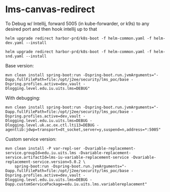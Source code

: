 # lms-canvas-redirect

To Debug w/ Intellij, forward 5005 (in kube-forwarder, or k9s) to any desired port and then hook intellij up to that

```
helm upgrade redirect harbor-prd/k8s-boot -f helm-common.yaml -f helm-dev.yaml --install
```

```
helm upgrade redirect harbor-prd/k8s-boot -f helm-common.yaml -f helm-snd.yaml --install
```

Base version:
```
mvn clean install spring-boot:run -Dspring-boot.run.jvmArguments="-Dapp.fullFilePath=file:/opt/j2ee/security/lms_poc/base -Dspring.profiles.active=dev,vault -Dlogging.level.edu.iu.uits.lms=DEBUG"
```
With debugging:
```
mvn clean install spring-boot:run -Dspring-boot.run.jvmArguments="-Dapp.fullFilePath=file:/opt/j2ee/security/lms_poc/base -Dspring.profiles.active=dev,vault -Dlogging.level.edu.iu.uits.lms=DEBUG -Dlogging.level.uk.ac.ox.ctl.lti13=DEBUG -agentlib:jdwp=transport=dt_socket,server=y,suspend=n,address=*:5005"
```

Custom service version:
```
mvn clean install -P var-repl-ser -Dvariable-replacement-service.groupId=edu.iu.uits.lms -Dvariable-replacement-service.artifactId=lms-iu-variable-replacement-service -Dvariable-replacement-service.version=5.0.2 \
    spring-boot:run -Dspring-boot.run.jvmArguments="-Dapp.fullFilePath=file:/opt/j2ee/security/lms_poc/base -Dspring.profiles.active=dev,vault -Dlogging.level.edu.iu.uits.lms=DEBUG -Dapp.customServicePackage=edu.iu.uits.lms.variablereplacement"

```